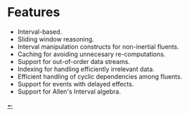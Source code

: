 # Features

- Interval-based.
- Sliding window reasoning.
- Interval manipulation constructs for non-inertial fluents.
- Caching for avoiding unnecesary re-computations.
- Support for out-of-order data streams.
- Indexing for handling efficiently irrelevant data.
- Efficient handling of cyclic dependencies among fluents.
- Support for events with delayed effects.
- Support for Allen's Interval algebra.

[🠔](contents.md)
